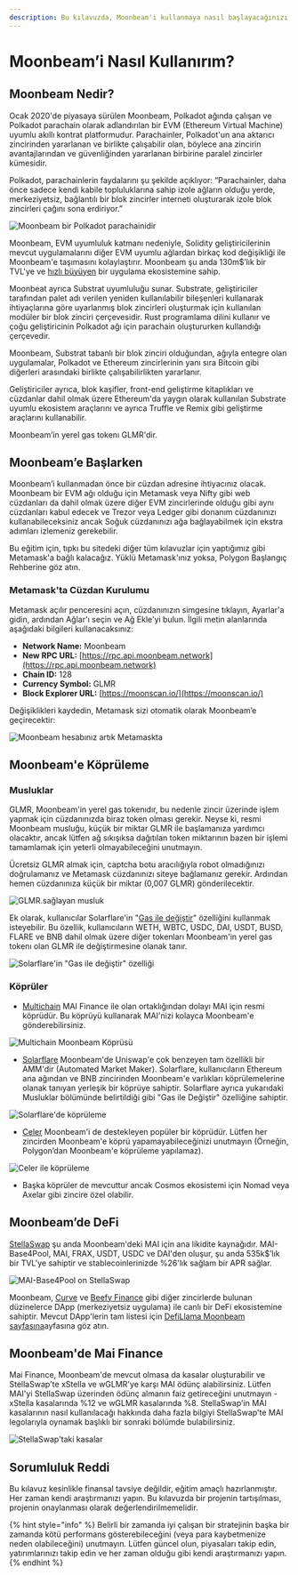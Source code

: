 ```yaml
---
description: Bu kılavuzda, Moonbeam'i kullanmaya nasıl başlayacağınızı açıklayacağız.
---
```


# Moonbeam’i Nasıl Kullanırım?

## Moonbeam Nedir?

Ocak 2020'de piyasaya sürülen Moonbeam, Polkadot ağında çalışan ve Polkadot parachain olarak adlandırılan bir EVM (Ethereum Virtual Machine) uyumlu akıllı kontrat platformudur. Parachainler, Polkadot'un ana aktarıcı zincirinden yararlanan ve birlikte çalışabilir olan, böylece ana zincirin avantajlarından ve güvenliğinden yararlanan birbirine paralel zincirler kümesidir.

Polkadot, parachainlerin faydalarını şu şekilde açıklıyor: “Parachainler, daha önce sadece kendi kabile topluluklarına sahip izole ağların olduğu yerde, merkeziyetsiz, bağlantılı bir blok zincirler interneti oluşturarak izole blok zincirleri çağını sona erdiriyor.”

![Moonbeam bir Polkadot parachainidir](<../../.gitbook/assets/moonbeam (1).jpg>)

Moonbeam, EVM uyumluluk katmanı nedeniyle, Solidity geliştiricilerinin mevcut uygulamalarını diğer EVM uyumlu ağlardan birkaç kod değişikliği ile Moonbeam'e taşımasını kolaylaştırır. Moonbeam şu anda 130m$’lık bir TVL'ye ve [hızlı büyüyen](https://defillama.com/chain/Moonbeam) bir uygulama ekosistemine sahip.

Moonbeat ayrıca Substrat uyumluluğu sunar. Substrate, geliştiriciler tarafından palet adı verilen yeniden kullanılabilir bileşenleri kullanarak ihtiyaçlarına göre uyarlanmış blok zincirleri oluşturmak için kullanılan modüler bir blok zinciri çerçevesidir. Rust programlama dilini kullanır ve çoğu geliştiricinin Polkadot ağı için parachain oluştururken kullandığı çerçevedir.

Moonbeam, Substrat tabanlı bir blok zinciri olduğundan, ağıyla entegre olan uygulamalar, Polkadot ve Ethereum zincirlerinin yanı sıra Bitcoin gibi diğerleri arasındaki birlikte çalışabilirlikten yararlanır.

Geliştiriciler ayrıca, blok kaşifler, front-end geliştirme kitaplıkları ve cüzdanlar dahil olmak üzere Ethereum'da yaygın olarak kullanılan Substrate uyumlu ekosistem araçlarını ve ayrıca Truffle ve Remix gibi geliştirme araçlarını kullanabilir.

Moonbeam’in yerel gas tokenı GLMR'dir.

## Moonbeam’e Başlarken

Moonbeam’i kullanmadan önce bir cüzdan adresine ihtiyacınız olacak. Moonbeam bir EVM ağı olduğu için Metamask veya Nifty gibi web cüzdanları da dahil olmak üzere diğer EVM zincirlerinde olduğu gibi aynı cüzdanları kabul edecek ve Trezor veya Ledger gibi donanım cüzdanınızı kullanabileceksiniz ancak Soğuk cüzdanınızı ağa bağlayabilmek için ekstra adımları izlemeniz gerekebilir.

Bu eğitim için, tıpkı bu sitedeki diğer tüm kılavuzlar için yaptığımız gibi Metamask'a bağlı kalacağız. Yüklü Metamask'ınız yoksa, Polygon Başlangıç Rehberine göz atın.

### Metamask'ta Cüzdan Kurulumu

Metamask açılır penceresini açın, cüzdanınızın simgesine tıklayın, Ayarlar'a gidin, ardından Ağlar'ı seçin ve Ağ Ekle'yi bulun. İlgili metin alanlarında aşağıdaki bilgileri kullanacaksınız:

* **Network Name:** Moonbeam
* **New RPC URL:** [https://rpc.api.moonbeam.network](https://rpc.api.moonbeam.network)
* **Chain ID:** 128
* **Currency Symbol:** GLMR
* **Block Explorer URL:** [https://moonscan.io/](https://moonscan.io/)

Değişiklikleri kaydedin, Metamask sizi otomatik olarak Moonbeam’e geçirecektir:

![Moonbeam hesabınız artık Metamaskta](<../../.gitbook/assets/Screen Shot 2022-06-24 at 6.34.43 PM.png>)

## Moonbeam'e Köprüleme

### Musluklar

GLMR, Moonbeam'in yerel gas tokenıdır, bu nedenle zincir üzerinde işlem yapmak için cüzdanınızda biraz token olması gerekir. Neyse ki, resmi Moonbeam musluğu, küçük bir miktar GLMR ile başlamanıza yardımcı olacaktır, ancak lütfen ağ sıkışıksa dağıtılan token miktarının bazen bir işlemi tamamlamak için yeterli olmayabileceğini unutmayın.

Ücretsiz GLMR almak için, captcha botu aracılığıyla robot olmadığınızı doğrulamanız ve Metamask cüzdanınızı siteye bağlamanız gerekir. Ardından hemen cüzdanınıza küçük bir miktar (0,007 GLMR) gönderilecektir.

![GLMR.sağlayan musluk](<../../.gitbook/assets/Screen Shot 2022-06-24 at 5.57.39 PM.png>)

Ek olarak, kullanıcılar Solarflare'in "[Gas ile değiştir](https://app.solarflare.io/bridge/gas-swap)"  özelliğini kullanmak isteyebilir. Bu özellik, kullanıcıların WETH, WBTC, USDC, DAI, USDT, BUSD, FLARE ve BNB dahil olmak üzere diğer tokenları Moonbeam'in yerel gas tokenı olan GLMR ile değiştirmesine olanak tanır.

![Solarflare'in "Gas ile değiştir" özelliği](<../../.gitbook/assets/Screen Shot 2022-06-24 at 6.15.46 PM.png>)

### Köprüler

* [Multichain](https://app.multichain.org/#/router) MAI Finance ile olan ortaklığından dolayı MAI için resmi köprüdür. Bu köprüyü kullanarak MAI'nizi kolayca Moonbeam'e gönderebilirsiniz.

![Multichain Moonbeam Köprüsü](<../../.gitbook/assets/Screen Shot 2022-06-24 at 6.03.00 PM.png>)

* [Solarflare](https://app.solarflare.io/bridge) Moonbeam'de Uniswap'e çok benzeyen tam özellikli bir AMM'dir (Automated Market Maker). Solarflare, kullanıcıların Ethereum ana ağından ve BNB zincirinden Moonbeam'e varlıkları köprülemelerine olanak tanıyan yerleşik bir köprüye sahiptir. Solarflare ayrıca yukarıdaki Musluklar bölümünde belirtildiği gibi "Gas ile Değiştir" özelliğine sahiptir.

![Solarflare'de köprüleme](<../../.gitbook/assets/Screen Shot 2022-06-24 at 6.06.21 PM.png>)

* [Celer](https://cbridge.celer.network/#/transfer) Moonbeam'i de destekleyen popüler bir köprüdür. Lütfen her zincirden Moonbeam'e köprü yapamayabileceğinizi unutmayın (Örneğin, Polygon’dan Moonbeam'e köprüleme yapılamaz).

![Celer ile köprüleme](<../../.gitbook/assets/Screen Shot 2022-06-24 at 6.10.32 PM.png>)

* Başka köprüler de mevcuttur ancak Cosmos ekosistemi için Nomad veya Axelar gibi zincire özel olabilir.

## Moonbeam’de DeFi

[StellaSwap](https://app.stellaswap.com/farm) şu anda Moonbeam'deki MAI için ana likidite kaynağıdır. MAI-Base4Pool, MAI, FRAX, USDT, USDC ve DAI'den oluşur, şu anda 535k$’lık bir TVL'ye sahiptir ve stablecoinlerinizde %26'lık sağlam bir APR sağlar.

![MAI-Base4Pool on StellaSwap](<../../.gitbook/assets/Screen Shot 2022-06-24 at 5.22.32 PM.png>)

Moonbeam, [Curve](https://moonbeam.curve.fi/) ve [Beefy Finance](https://app.beefy.com/) gibi diğer zincirlerde bulunan düzinelerce DApp (merkeziyetsiz uygulama) ile canlı bir DeFi ekosistemine sahiptir. Mevcut DApp'lerin tam listesi için [DefiLlama Moonbeam sayfasına](https://defillama.com/chain/Moonbeam)ayfasına göz atın.

## Moonbeam'de Mai Finance

Mai Finance, Moonbeam'de mevcut olmasa da kasalar oluşturabilir ve StellaSwap'te xStella ve wGLMR'ye karşı MAI ödünç alabilirsiniz. Lütfen MAI'yi StellaSwap üzerinden ödünç almanın faiz getireceğini unutmayın - xStella kasalarında %12 ve wGLMR kasalarında %8. StellaSwap'in MAI kasalarının nasıl kullanılacağı hakkında daha fazla bilgiyi StellaSwap'te MAI legolarıyla oynamak başlıklı bir sonraki bölümde bulabilirsiniz.

![StellaSwap'taki kasalar](<../../.gitbook/assets/Screen Shot 2022-06-24 at 5.01.01 PM.png>)

## Sorumluluk Reddi

Bu kılavuz kesinlikle finansal tavsiye değildir, eğitim amaçlı hazırlanmıştır. Her zaman kendi araştırmanızı yapın. Bu kılavuzda bir projenin tartışılması, projenin onaylanması olarak değerlendirilmemelidir.

{% hint style="info" %}
Belirli bir zamanda iyi çalışan bir stratejinin başka bir zamanda kötü performans gösterebileceğini (veya para kaybetmenize neden olabileceğini) unutmayın. Lütfen güncel olun, piyasaları takip edin, yatırımlarınızı takip edin ve her zaman olduğu gibi kendi araştırmanızı yapın.
{% endhint %}

